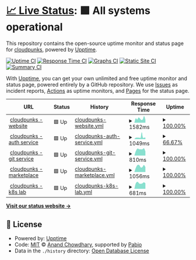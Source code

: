 # [📈 Live Status](https://cloudpunks.github.io/cloudpunks-upptime): <!--live status--> **🟩 All systems operational**

This repository contains the open-source uptime monitor and status page for [cloudpunks](https://www.cloudpunks.de/), powered by [Upptime](https://github.com/upptime/upptime).

[![Uptime CI](https://github.com/cloudpunks/cloudpunks-upptime/workflows/Uptime%20CI/badge.svg)](https://github.com/cloudpunks/cloudpunks-upptime/actions?query=workflow%3A%22Uptime+CI%22)
[![Response Time CI](https://github.com/cloudpunks/cloudpunks-upptime/workflows/Response%20Time%20CI/badge.svg)](https://github.com/cloudpunks/cloudpunks-upptime/actions?query=workflow%3A%22Response+Time+CI%22)
[![Graphs CI](https://github.com/cloudpunks/cloudpunks-upptime/workflows/Graphs%20CI/badge.svg)](https://github.com/cloudpunks/cloudpunks-upptime/actions?query=workflow%3A%22Graphs+CI%22)
[![Static Site CI](https://github.com/cloudpunks/cloudpunks-upptime/workflows/Static%20Site%20CI/badge.svg)](https://github.com/cloudpunks/cloudpunks-upptime/actions?query=workflow%3A%22Static+Site+CI%22)
[![Summary CI](https://github.com/cloudpunks/cloudpunks-upptime/workflows/Summary%20CI/badge.svg)](https://github.com/cloudpunks/cloudpunks-upptime/actions?query=workflow%3A%22Summary+CI%22)

With [Upptime](https://upptime.js.org), you can get your own unlimited and free uptime monitor and status page, powered entirely by a GitHub repository. We use [Issues](https://github.com/cloudpunks/cloudpunks-upptime/issues) as incident reports, [Actions](https://github.com/cloudpunks/cloudpunks-upptime/actions) as uptime monitors, and [Pages](https://cloudpunks.github.io/cloudpunks-upptime) for the status page.

<!--start: status pages-->
<!-- This summary is generated by Upptime (https://github.com/upptime/upptime) -->
<!-- Do not edit this manually, your changes will be overwritten -->
<!-- prettier-ignore -->
| URL | Status | History | Response Time | Uptime |
| --- | ------ | ------- | ------------- | ------ |
| <img alt="" src="https://icons.duckduckgo.com/ip3/www.cloudpunks.de.ico" height="13"> [cloudpunks - website](https://www.cloudpunks.de) | 🟩 Up | [cloudpunks-website.yml](https://github.com/cloudpunks/cloudpunks-upptime/commits/HEAD/history/cloudpunks-website.yml) | <details><summary><img alt="Response time graph" src="./graphs/cloudpunks-website/response-time-week.png" height="20"> 1582ms</summary><br><a href="https://cloudpunks.github.io/cloudpunks-upptime/history/cloudpunks-website"><img alt="Response time 1478" src="https://img.shields.io/endpoint?url=https%3A%2F%2Fraw.githubusercontent.com%2Fcloudpunks%2Fcloudpunks-upptime%2FHEAD%2Fapi%2Fcloudpunks-website%2Fresponse-time.json"></a><br><a href="https://cloudpunks.github.io/cloudpunks-upptime/history/cloudpunks-website"><img alt="24-hour response time 1196" src="https://img.shields.io/endpoint?url=https%3A%2F%2Fraw.githubusercontent.com%2Fcloudpunks%2Fcloudpunks-upptime%2FHEAD%2Fapi%2Fcloudpunks-website%2Fresponse-time-day.json"></a><br><a href="https://cloudpunks.github.io/cloudpunks-upptime/history/cloudpunks-website"><img alt="7-day response time 1582" src="https://img.shields.io/endpoint?url=https%3A%2F%2Fraw.githubusercontent.com%2Fcloudpunks%2Fcloudpunks-upptime%2FHEAD%2Fapi%2Fcloudpunks-website%2Fresponse-time-week.json"></a><br><a href="https://cloudpunks.github.io/cloudpunks-upptime/history/cloudpunks-website"><img alt="30-day response time 1602" src="https://img.shields.io/endpoint?url=https%3A%2F%2Fraw.githubusercontent.com%2Fcloudpunks%2Fcloudpunks-upptime%2FHEAD%2Fapi%2Fcloudpunks-website%2Fresponse-time-month.json"></a><br><a href="https://cloudpunks.github.io/cloudpunks-upptime/history/cloudpunks-website"><img alt="1-year response time 1478" src="https://img.shields.io/endpoint?url=https%3A%2F%2Fraw.githubusercontent.com%2Fcloudpunks%2Fcloudpunks-upptime%2FHEAD%2Fapi%2Fcloudpunks-website%2Fresponse-time-year.json"></a></details> | <details><summary><a href="https://cloudpunks.github.io/cloudpunks-upptime/history/cloudpunks-website">100.00%</a></summary><a href="https://cloudpunks.github.io/cloudpunks-upptime/history/cloudpunks-website"><img alt="All-time uptime 99.88%" src="https://img.shields.io/endpoint?url=https%3A%2F%2Fraw.githubusercontent.com%2Fcloudpunks%2Fcloudpunks-upptime%2FHEAD%2Fapi%2Fcloudpunks-website%2Fuptime.json"></a><br><a href="https://cloudpunks.github.io/cloudpunks-upptime/history/cloudpunks-website"><img alt="24-hour uptime 100.00%" src="https://img.shields.io/endpoint?url=https%3A%2F%2Fraw.githubusercontent.com%2Fcloudpunks%2Fcloudpunks-upptime%2FHEAD%2Fapi%2Fcloudpunks-website%2Fuptime-day.json"></a><br><a href="https://cloudpunks.github.io/cloudpunks-upptime/history/cloudpunks-website"><img alt="7-day uptime 100.00%" src="https://img.shields.io/endpoint?url=https%3A%2F%2Fraw.githubusercontent.com%2Fcloudpunks%2Fcloudpunks-upptime%2FHEAD%2Fapi%2Fcloudpunks-website%2Fuptime-week.json"></a><br><a href="https://cloudpunks.github.io/cloudpunks-upptime/history/cloudpunks-website"><img alt="30-day uptime 99.85%" src="https://img.shields.io/endpoint?url=https%3A%2F%2Fraw.githubusercontent.com%2Fcloudpunks%2Fcloudpunks-upptime%2FHEAD%2Fapi%2Fcloudpunks-website%2Fuptime-month.json"></a><br><a href="https://cloudpunks.github.io/cloudpunks-upptime/history/cloudpunks-website"><img alt="1-year uptime 99.88%" src="https://img.shields.io/endpoint?url=https%3A%2F%2Fraw.githubusercontent.com%2Fcloudpunks%2Fcloudpunks-upptime%2FHEAD%2Fapi%2Fcloudpunks-website%2Fuptime-year.json"></a></details>
| <img alt="" src="https://icons.duckduckgo.com/ip3/auth.cloudpunks.io.ico" height="13"> [cloudpunks - auth service](https://auth.cloudpunks.io/auth/realms/core) | 🟩 Up | [cloudpunks-auth-service.yml](https://github.com/cloudpunks/cloudpunks-upptime/commits/HEAD/history/cloudpunks-auth-service.yml) | <details><summary><img alt="Response time graph" src="./graphs/cloudpunks-auth-service/response-time-week.png" height="20"> 1049ms</summary><br><a href="https://cloudpunks.github.io/cloudpunks-upptime/history/cloudpunks-auth-service"><img alt="Response time 706" src="https://img.shields.io/endpoint?url=https%3A%2F%2Fraw.githubusercontent.com%2Fcloudpunks%2Fcloudpunks-upptime%2FHEAD%2Fapi%2Fcloudpunks-auth-service%2Fresponse-time.json"></a><br><a href="https://cloudpunks.github.io/cloudpunks-upptime/history/cloudpunks-auth-service"><img alt="24-hour response time 634" src="https://img.shields.io/endpoint?url=https%3A%2F%2Fraw.githubusercontent.com%2Fcloudpunks%2Fcloudpunks-upptime%2FHEAD%2Fapi%2Fcloudpunks-auth-service%2Fresponse-time-day.json"></a><br><a href="https://cloudpunks.github.io/cloudpunks-upptime/history/cloudpunks-auth-service"><img alt="7-day response time 1049" src="https://img.shields.io/endpoint?url=https%3A%2F%2Fraw.githubusercontent.com%2Fcloudpunks%2Fcloudpunks-upptime%2FHEAD%2Fapi%2Fcloudpunks-auth-service%2Fresponse-time-week.json"></a><br><a href="https://cloudpunks.github.io/cloudpunks-upptime/history/cloudpunks-auth-service"><img alt="30-day response time 747" src="https://img.shields.io/endpoint?url=https%3A%2F%2Fraw.githubusercontent.com%2Fcloudpunks%2Fcloudpunks-upptime%2FHEAD%2Fapi%2Fcloudpunks-auth-service%2Fresponse-time-month.json"></a><br><a href="https://cloudpunks.github.io/cloudpunks-upptime/history/cloudpunks-auth-service"><img alt="1-year response time 706" src="https://img.shields.io/endpoint?url=https%3A%2F%2Fraw.githubusercontent.com%2Fcloudpunks%2Fcloudpunks-upptime%2FHEAD%2Fapi%2Fcloudpunks-auth-service%2Fresponse-time-year.json"></a></details> | <details><summary><a href="https://cloudpunks.github.io/cloudpunks-upptime/history/cloudpunks-auth-service">66.67%</a></summary><a href="https://cloudpunks.github.io/cloudpunks-upptime/history/cloudpunks-auth-service"><img alt="All-time uptime 94.71%" src="https://img.shields.io/endpoint?url=https%3A%2F%2Fraw.githubusercontent.com%2Fcloudpunks%2Fcloudpunks-upptime%2FHEAD%2Fapi%2Fcloudpunks-auth-service%2Fuptime.json"></a><br><a href="https://cloudpunks.github.io/cloudpunks-upptime/history/cloudpunks-auth-service"><img alt="24-hour uptime 100.00%" src="https://img.shields.io/endpoint?url=https%3A%2F%2Fraw.githubusercontent.com%2Fcloudpunks%2Fcloudpunks-upptime%2FHEAD%2Fapi%2Fcloudpunks-auth-service%2Fuptime-day.json"></a><br><a href="https://cloudpunks.github.io/cloudpunks-upptime/history/cloudpunks-auth-service"><img alt="7-day uptime 66.67%" src="https://img.shields.io/endpoint?url=https%3A%2F%2Fraw.githubusercontent.com%2Fcloudpunks%2Fcloudpunks-upptime%2FHEAD%2Fapi%2Fcloudpunks-auth-service%2Fuptime-week.json"></a><br><a href="https://cloudpunks.github.io/cloudpunks-upptime/history/cloudpunks-auth-service"><img alt="30-day uptime 92.33%" src="https://img.shields.io/endpoint?url=https%3A%2F%2Fraw.githubusercontent.com%2Fcloudpunks%2Fcloudpunks-upptime%2FHEAD%2Fapi%2Fcloudpunks-auth-service%2Fuptime-month.json"></a><br><a href="https://cloudpunks.github.io/cloudpunks-upptime/history/cloudpunks-auth-service"><img alt="1-year uptime 94.71%" src="https://img.shields.io/endpoint?url=https%3A%2F%2Fraw.githubusercontent.com%2Fcloudpunks%2Fcloudpunks-upptime%2FHEAD%2Fapi%2Fcloudpunks-auth-service%2Fuptime-year.json"></a></details>
| <img alt="" src="https://icons.duckduckgo.com/ip3/git.cloudpunks.io.ico" height="13"> [cloudpunks - git service](https://git.cloudpunks.io) | 🟩 Up | [cloudpunks-git-service.yml](https://github.com/cloudpunks/cloudpunks-upptime/commits/HEAD/history/cloudpunks-git-service.yml) | <details><summary><img alt="Response time graph" src="./graphs/cloudpunks-git-service/response-time-week.png" height="20"> 810ms</summary><br><a href="https://cloudpunks.github.io/cloudpunks-upptime/history/cloudpunks-git-service"><img alt="Response time 758" src="https://img.shields.io/endpoint?url=https%3A%2F%2Fraw.githubusercontent.com%2Fcloudpunks%2Fcloudpunks-upptime%2FHEAD%2Fapi%2Fcloudpunks-git-service%2Fresponse-time.json"></a><br><a href="https://cloudpunks.github.io/cloudpunks-upptime/history/cloudpunks-git-service"><img alt="24-hour response time 665" src="https://img.shields.io/endpoint?url=https%3A%2F%2Fraw.githubusercontent.com%2Fcloudpunks%2Fcloudpunks-upptime%2FHEAD%2Fapi%2Fcloudpunks-git-service%2Fresponse-time-day.json"></a><br><a href="https://cloudpunks.github.io/cloudpunks-upptime/history/cloudpunks-git-service"><img alt="7-day response time 810" src="https://img.shields.io/endpoint?url=https%3A%2F%2Fraw.githubusercontent.com%2Fcloudpunks%2Fcloudpunks-upptime%2FHEAD%2Fapi%2Fcloudpunks-git-service%2Fresponse-time-week.json"></a><br><a href="https://cloudpunks.github.io/cloudpunks-upptime/history/cloudpunks-git-service"><img alt="30-day response time 759" src="https://img.shields.io/endpoint?url=https%3A%2F%2Fraw.githubusercontent.com%2Fcloudpunks%2Fcloudpunks-upptime%2FHEAD%2Fapi%2Fcloudpunks-git-service%2Fresponse-time-month.json"></a><br><a href="https://cloudpunks.github.io/cloudpunks-upptime/history/cloudpunks-git-service"><img alt="1-year response time 758" src="https://img.shields.io/endpoint?url=https%3A%2F%2Fraw.githubusercontent.com%2Fcloudpunks%2Fcloudpunks-upptime%2FHEAD%2Fapi%2Fcloudpunks-git-service%2Fresponse-time-year.json"></a></details> | <details><summary><a href="https://cloudpunks.github.io/cloudpunks-upptime/history/cloudpunks-git-service">100.00%</a></summary><a href="https://cloudpunks.github.io/cloudpunks-upptime/history/cloudpunks-git-service"><img alt="All-time uptime 100.00%" src="https://img.shields.io/endpoint?url=https%3A%2F%2Fraw.githubusercontent.com%2Fcloudpunks%2Fcloudpunks-upptime%2FHEAD%2Fapi%2Fcloudpunks-git-service%2Fuptime.json"></a><br><a href="https://cloudpunks.github.io/cloudpunks-upptime/history/cloudpunks-git-service"><img alt="24-hour uptime 100.00%" src="https://img.shields.io/endpoint?url=https%3A%2F%2Fraw.githubusercontent.com%2Fcloudpunks%2Fcloudpunks-upptime%2FHEAD%2Fapi%2Fcloudpunks-git-service%2Fuptime-day.json"></a><br><a href="https://cloudpunks.github.io/cloudpunks-upptime/history/cloudpunks-git-service"><img alt="7-day uptime 100.00%" src="https://img.shields.io/endpoint?url=https%3A%2F%2Fraw.githubusercontent.com%2Fcloudpunks%2Fcloudpunks-upptime%2FHEAD%2Fapi%2Fcloudpunks-git-service%2Fuptime-week.json"></a><br><a href="https://cloudpunks.github.io/cloudpunks-upptime/history/cloudpunks-git-service"><img alt="30-day uptime 100.00%" src="https://img.shields.io/endpoint?url=https%3A%2F%2Fraw.githubusercontent.com%2Fcloudpunks%2Fcloudpunks-upptime%2FHEAD%2Fapi%2Fcloudpunks-git-service%2Fuptime-month.json"></a><br><a href="https://cloudpunks.github.io/cloudpunks-upptime/history/cloudpunks-git-service"><img alt="1-year uptime 100.00%" src="https://img.shields.io/endpoint?url=https%3A%2F%2Fraw.githubusercontent.com%2Fcloudpunks%2Fcloudpunks-upptime%2FHEAD%2Fapi%2Fcloudpunks-git-service%2Fuptime-year.json"></a></details>
| <img alt="" src="https://icons.duckduckgo.com/ip3/marketplace.cloudpunks.de.ico" height="13"> [cloudpunks - marketplace](https://marketplace.cloudpunks.de/) | 🟩 Up | [cloudpunks-marketplace.yml](https://github.com/cloudpunks/cloudpunks-upptime/commits/HEAD/history/cloudpunks-marketplace.yml) | <details><summary><img alt="Response time graph" src="./graphs/cloudpunks-marketplace/response-time-week.png" height="20"> 1056ms</summary><br><a href="https://cloudpunks.github.io/cloudpunks-upptime/history/cloudpunks-marketplace"><img alt="Response time 946" src="https://img.shields.io/endpoint?url=https%3A%2F%2Fraw.githubusercontent.com%2Fcloudpunks%2Fcloudpunks-upptime%2FHEAD%2Fapi%2Fcloudpunks-marketplace%2Fresponse-time.json"></a><br><a href="https://cloudpunks.github.io/cloudpunks-upptime/history/cloudpunks-marketplace"><img alt="24-hour response time 763" src="https://img.shields.io/endpoint?url=https%3A%2F%2Fraw.githubusercontent.com%2Fcloudpunks%2Fcloudpunks-upptime%2FHEAD%2Fapi%2Fcloudpunks-marketplace%2Fresponse-time-day.json"></a><br><a href="https://cloudpunks.github.io/cloudpunks-upptime/history/cloudpunks-marketplace"><img alt="7-day response time 1056" src="https://img.shields.io/endpoint?url=https%3A%2F%2Fraw.githubusercontent.com%2Fcloudpunks%2Fcloudpunks-upptime%2FHEAD%2Fapi%2Fcloudpunks-marketplace%2Fresponse-time-week.json"></a><br><a href="https://cloudpunks.github.io/cloudpunks-upptime/history/cloudpunks-marketplace"><img alt="30-day response time 962" src="https://img.shields.io/endpoint?url=https%3A%2F%2Fraw.githubusercontent.com%2Fcloudpunks%2Fcloudpunks-upptime%2FHEAD%2Fapi%2Fcloudpunks-marketplace%2Fresponse-time-month.json"></a><br><a href="https://cloudpunks.github.io/cloudpunks-upptime/history/cloudpunks-marketplace"><img alt="1-year response time 946" src="https://img.shields.io/endpoint?url=https%3A%2F%2Fraw.githubusercontent.com%2Fcloudpunks%2Fcloudpunks-upptime%2FHEAD%2Fapi%2Fcloudpunks-marketplace%2Fresponse-time-year.json"></a></details> | <details><summary><a href="https://cloudpunks.github.io/cloudpunks-upptime/history/cloudpunks-marketplace">100.00%</a></summary><a href="https://cloudpunks.github.io/cloudpunks-upptime/history/cloudpunks-marketplace"><img alt="All-time uptime 99.76%" src="https://img.shields.io/endpoint?url=https%3A%2F%2Fraw.githubusercontent.com%2Fcloudpunks%2Fcloudpunks-upptime%2FHEAD%2Fapi%2Fcloudpunks-marketplace%2Fuptime.json"></a><br><a href="https://cloudpunks.github.io/cloudpunks-upptime/history/cloudpunks-marketplace"><img alt="24-hour uptime 100.00%" src="https://img.shields.io/endpoint?url=https%3A%2F%2Fraw.githubusercontent.com%2Fcloudpunks%2Fcloudpunks-upptime%2FHEAD%2Fapi%2Fcloudpunks-marketplace%2Fuptime-day.json"></a><br><a href="https://cloudpunks.github.io/cloudpunks-upptime/history/cloudpunks-marketplace"><img alt="7-day uptime 100.00%" src="https://img.shields.io/endpoint?url=https%3A%2F%2Fraw.githubusercontent.com%2Fcloudpunks%2Fcloudpunks-upptime%2FHEAD%2Fapi%2Fcloudpunks-marketplace%2Fuptime-week.json"></a><br><a href="https://cloudpunks.github.io/cloudpunks-upptime/history/cloudpunks-marketplace"><img alt="30-day uptime 99.61%" src="https://img.shields.io/endpoint?url=https%3A%2F%2Fraw.githubusercontent.com%2Fcloudpunks%2Fcloudpunks-upptime%2FHEAD%2Fapi%2Fcloudpunks-marketplace%2Fuptime-month.json"></a><br><a href="https://cloudpunks.github.io/cloudpunks-upptime/history/cloudpunks-marketplace"><img alt="1-year uptime 99.76%" src="https://img.shields.io/endpoint?url=https%3A%2F%2Fraw.githubusercontent.com%2Fcloudpunks%2Fcloudpunks-upptime%2FHEAD%2Fapi%2Fcloudpunks-marketplace%2Fuptime-year.json"></a></details>
| <img alt="" src="https://icons.duckduckgo.com/ip3/rancher.cloudpunks.io.ico" height="13"> [cloudpunks - k8s lab](https://rancher.cloudpunks.io) | 🟩 Up | [cloudpunks-k8s-lab.yml](https://github.com/cloudpunks/cloudpunks-upptime/commits/HEAD/history/cloudpunks-k8s-lab.yml) | <details><summary><img alt="Response time graph" src="./graphs/cloudpunks-k8s-lab/response-time-week.png" height="20"> 681ms</summary><br><a href="https://cloudpunks.github.io/cloudpunks-upptime/history/cloudpunks-k8s-lab"><img alt="Response time 669" src="https://img.shields.io/endpoint?url=https%3A%2F%2Fraw.githubusercontent.com%2Fcloudpunks%2Fcloudpunks-upptime%2FHEAD%2Fapi%2Fcloudpunks-k8s-lab%2Fresponse-time.json"></a><br><a href="https://cloudpunks.github.io/cloudpunks-upptime/history/cloudpunks-k8s-lab"><img alt="24-hour response time 561" src="https://img.shields.io/endpoint?url=https%3A%2F%2Fraw.githubusercontent.com%2Fcloudpunks%2Fcloudpunks-upptime%2FHEAD%2Fapi%2Fcloudpunks-k8s-lab%2Fresponse-time-day.json"></a><br><a href="https://cloudpunks.github.io/cloudpunks-upptime/history/cloudpunks-k8s-lab"><img alt="7-day response time 681" src="https://img.shields.io/endpoint?url=https%3A%2F%2Fraw.githubusercontent.com%2Fcloudpunks%2Fcloudpunks-upptime%2FHEAD%2Fapi%2Fcloudpunks-k8s-lab%2Fresponse-time-week.json"></a><br><a href="https://cloudpunks.github.io/cloudpunks-upptime/history/cloudpunks-k8s-lab"><img alt="30-day response time 688" src="https://img.shields.io/endpoint?url=https%3A%2F%2Fraw.githubusercontent.com%2Fcloudpunks%2Fcloudpunks-upptime%2FHEAD%2Fapi%2Fcloudpunks-k8s-lab%2Fresponse-time-month.json"></a><br><a href="https://cloudpunks.github.io/cloudpunks-upptime/history/cloudpunks-k8s-lab"><img alt="1-year response time 669" src="https://img.shields.io/endpoint?url=https%3A%2F%2Fraw.githubusercontent.com%2Fcloudpunks%2Fcloudpunks-upptime%2FHEAD%2Fapi%2Fcloudpunks-k8s-lab%2Fresponse-time-year.json"></a></details> | <details><summary><a href="https://cloudpunks.github.io/cloudpunks-upptime/history/cloudpunks-k8s-lab">100.00%</a></summary><a href="https://cloudpunks.github.io/cloudpunks-upptime/history/cloudpunks-k8s-lab"><img alt="All-time uptime 99.53%" src="https://img.shields.io/endpoint?url=https%3A%2F%2Fraw.githubusercontent.com%2Fcloudpunks%2Fcloudpunks-upptime%2FHEAD%2Fapi%2Fcloudpunks-k8s-lab%2Fuptime.json"></a><br><a href="https://cloudpunks.github.io/cloudpunks-upptime/history/cloudpunks-k8s-lab"><img alt="24-hour uptime 100.00%" src="https://img.shields.io/endpoint?url=https%3A%2F%2Fraw.githubusercontent.com%2Fcloudpunks%2Fcloudpunks-upptime%2FHEAD%2Fapi%2Fcloudpunks-k8s-lab%2Fuptime-day.json"></a><br><a href="https://cloudpunks.github.io/cloudpunks-upptime/history/cloudpunks-k8s-lab"><img alt="7-day uptime 100.00%" src="https://img.shields.io/endpoint?url=https%3A%2F%2Fraw.githubusercontent.com%2Fcloudpunks%2Fcloudpunks-upptime%2FHEAD%2Fapi%2Fcloudpunks-k8s-lab%2Fuptime-week.json"></a><br><a href="https://cloudpunks.github.io/cloudpunks-upptime/history/cloudpunks-k8s-lab"><img alt="30-day uptime 100.00%" src="https://img.shields.io/endpoint?url=https%3A%2F%2Fraw.githubusercontent.com%2Fcloudpunks%2Fcloudpunks-upptime%2FHEAD%2Fapi%2Fcloudpunks-k8s-lab%2Fuptime-month.json"></a><br><a href="https://cloudpunks.github.io/cloudpunks-upptime/history/cloudpunks-k8s-lab"><img alt="1-year uptime 99.53%" src="https://img.shields.io/endpoint?url=https%3A%2F%2Fraw.githubusercontent.com%2Fcloudpunks%2Fcloudpunks-upptime%2FHEAD%2Fapi%2Fcloudpunks-k8s-lab%2Fuptime-year.json"></a></details>

<!--end: status pages-->

[**Visit our status website →**](https://cloudpunks.github.io/cloudpunks-upptime)

## 📄 License

- Powered by: [Upptime](https://github.com/upptime/upptime)
- Code: [MIT](./LICENSE) © [Anand Chowdhary](https://anandchowdhary.com), supported by [Pabio](https://pabio.com)
- Data in the `./history` directory: [Open Database License](https://opendatacommons.org/licenses/odbl/1-0/)
